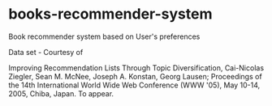 # books-recommender-system
Book recommender system based on User's preferences

Data set - Courtesy of

Improving Recommendation Lists Through Topic Diversification,
Cai-Nicolas Ziegler, Sean M. McNee, Joseph A. Konstan, Georg Lausen; Proceedings of the 14th International World Wide Web Conference (WWW '05), May 10-14, 2005, Chiba, Japan. To appear.